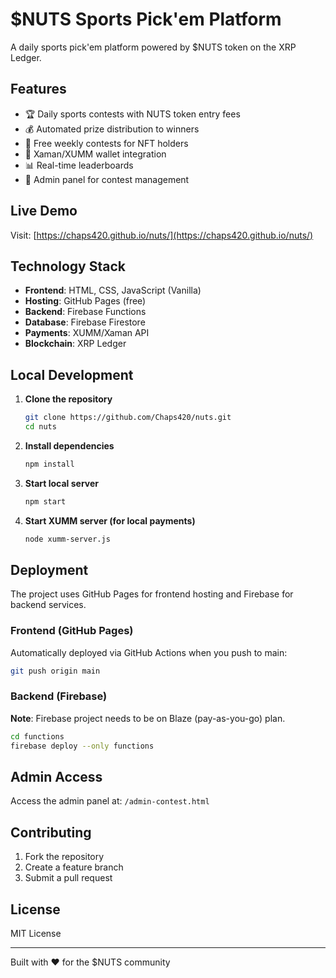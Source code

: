 # $NUTS Sports Pick'em Platform

A daily sports pick'em platform powered by $NUTS token on the XRP Ledger.

## Features

- 🏆 Daily sports contests with NUTS token entry fees
- 💰 Automated prize distribution to winners
- 🎫 Free weekly contests for NFT holders
- 📱 Xaman/XUMM wallet integration
- 📊 Real-time leaderboards
- 🔧 Admin panel for contest management

## Live Demo

Visit: [https://chaps420.github.io/nuts/](https://chaps420.github.io/nuts/)

## Technology Stack

- **Frontend**: HTML, CSS, JavaScript (Vanilla)
- **Hosting**: GitHub Pages (free)
- **Backend**: Firebase Functions
- **Database**: Firebase Firestore
- **Payments**: XUMM/Xaman API
- **Blockchain**: XRP Ledger

## Local Development

1. **Clone the repository**
   ```bash
   git clone https://github.com/Chaps420/nuts.git
   cd nuts
   ```

2. **Install dependencies**
   ```bash
   npm install
   ```

3. **Start local server**
   ```bash
   npm start
   ```

4. **Start XUMM server (for local payments)**
   ```bash
   node xumm-server.js
   ```

## Deployment

The project uses GitHub Pages for frontend hosting and Firebase for backend services.

### Frontend (GitHub Pages)

Automatically deployed via GitHub Actions when you push to main:

```bash
git push origin main
```

### Backend (Firebase)

**Note**: Firebase project needs to be on Blaze (pay-as-you-go) plan.

```bash
cd functions
firebase deploy --only functions
```

## Admin Access

Access the admin panel at: `/admin-contest.html`

## Contributing

1. Fork the repository
2. Create a feature branch
3. Submit a pull request

## License

MIT License

---

Built with ❤️ for the $NUTS community